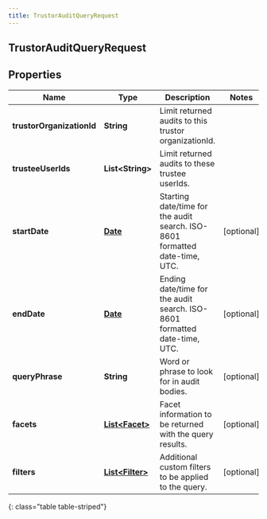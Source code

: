 ```yaml
---
title: TrustorAuditQueryRequest
---
```


## TrustorAuditQueryRequest

## Properties

| Name                      | Type                                                     | Description                                                                 | Notes      |
| ------------------------- | -------------------------------------------------------- | --------------------------------------------------------------------------- | ---------- |
| **trustorOrganizationId** | <!----><!---->**String**<!---->                          | Limit returned audits to this trustor organizationId.                       |            |
| **trusteeUserIds**        | <!----><!---->**List&lt;String&gt;**<!---->              | Limit returned audits to these trustee userIds.                             |            |
| **startDate**             | <!----><!---->[**Date**](Date.md)<!---->                 | Starting date/time for the audit search. ISO-8601 formatted date-time, UTC. | [optional] |
| **endDate**               | <!----><!---->[**Date**](Date.md)<!---->                 | Ending date/time for the audit search. ISO-8601 formatted date-time, UTC.   | [optional] |
| **queryPhrase**           | <!----><!---->**String**<!---->                          | Word or phrase to look for in audit bodies.                                 | [optional] |
| **facets**                | <!----><!---->[**List&lt;Facet&gt;**](Facet.md)<!---->   | Facet information to be returned with the query results.                    | [optional] |
| **filters**               | <!----><!---->[**List&lt;Filter&gt;**](Filter.md)<!----> | Additional custom filters to be applied to the query.                       | [optional] |

{: class="table table-striped"}
